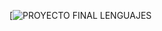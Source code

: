 


[![PROYECTO FINAL LENGUAJES]([https://www.youtube.com/watch?v=configuroweb](https://www.youtube.com/watch?v=L9nQLwFQWn4&ab_channel=EvaAlonso))
